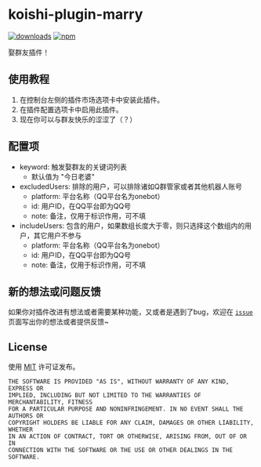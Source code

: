 # koishi-plugin-marry

[![downloads](https://img.shields.io/npm/dm/koishi-plugin-marry?style=flat-square)](https://www.npmjs.com/package/koishi-plugin-marry)
[![npm](https://img.shields.io/npm/v/koishi-plugin-marry?style=flat-square)](https://www.npmjs.com/package/koishi-plugin-marry)

娶群友插件！

## 使用教程

1. 在控制台左侧的插件市场选项卡中安装此插件。
2. 在插件配置选项卡中启用此插件。
3. 现在你可以与群友快乐的涩涩了（？）

## 配置项

- keyword: 触发娶群友的关键词列表
  - 默认值为 "今日老婆"
- excludedUsers: 排除的用户，可以排除诸如Q群管家或者其他机器人账号
  - platform: 平台名称（QQ平台名为onebot）
  - id: 用户ID，在QQ平台即为QQ号
  - note: 备注，仅用于标识作用，可不填
- includeUsers: 包含的用户，如果数组长度大于零，则只选择这个数组内的用户，其它用户不参与
  - platform: 平台名称（QQ平台名为onebot）
  - id: 用户ID，在QQ平台即为QQ号
  - note: 备注，仅用于标识作用，可不填

## 新的想法或问题反馈
如果你对插件改进有想法或者需要某种功能，又或者是遇到了bug，欢迎在 [`issue`](https://github.com/koishijs/koishi-plugin-marry/issues/new/choose) 页面写出你的想法或者提供反馈~

## License

使用 [MIT](./LICENSE) 许可证发布。

```
THE SOFTWARE IS PROVIDED "AS IS", WITHOUT WARRANTY OF ANY KIND, EXPRESS OR
IMPLIED, INCLUDING BUT NOT LIMITED TO THE WARRANTIES OF MERCHANTABILITY, FITNESS
FOR A PARTICULAR PURPOSE AND NONINFRINGEMENT. IN NO EVENT SHALL THE AUTHORS OR
COPYRIGHT HOLDERS BE LIABLE FOR ANY CLAIM, DAMAGES OR OTHER LIABILITY, WHETHER
IN AN ACTION OF CONTRACT, TORT OR OTHERWISE, ARISING FROM, OUT OF OR IN
CONNECTION WITH THE SOFTWARE OR THE USE OR OTHER DEALINGS IN THE SOFTWARE.
```
